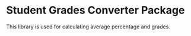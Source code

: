 # Student Grades Converter Package

This library is used for calculating average percentage and grades.
